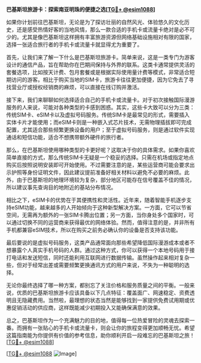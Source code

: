 **巴基斯坦旅游卡：探索南亚明珠的便捷之选[[TG💪+ @esim1088](https://t.me/s/esim1088)]**

如果你计划前往巴基斯坦，无论是为了探访壮丽的自然风光、体验悠久的文化历史，还是感受热情好客的当地风情，那么一款合适的手机卡或流量卡绝对是必不可少的。尤其是像巴基斯坦这样拥有丰富旅游资源但网络基础设施相对有限的国家，选择一张适合旅行者的手机卡或流量卡就显得尤为重要了。

首先，让我们来了解一下什么是巴基斯坦旅游卡。简单来说，这是一类专门为游客设计的通信产品，旨在帮助你在巴期间保持与外界的联系。这类卡通常提供灵活的套餐选项，比如按天计费、包月套餐或是根据实际使用量计费等模式，非常适合短期访问的游客。相比于购买当地的SIM卡，旅游卡往往更加便捷，因为它免去了寻找营业厅或授权经销商的麻烦，可以直接在线订购并激活。

接下来，我们来聊聊如何选择适合自己的手机卡或流量卡。对于初次接触国际漫游服务的人来说，可能对各种类型的卡感到困惑。其实，这些卡大致可以分为三类：传统SIM卡、eSIM卡以及虚拟号码服务。传统SIM卡是最常见的形式，需要插入实体卡片才能使用；而eSIM卡则是一种嵌入式芯片技术，无需物理插拔即可完成配置，尤其适合那些频繁更换设备的用户；至于虚拟号码服务，则是通过软件实现通话和短信功能，适合不想携带额外硬件的旅行者。

那么，在巴基斯坦使用哪种类型的卡更好呢？这取决于你的具体需求。如果你喜欢简单直接的方式，那么传统SIM卡无疑是一个稳妥的选择。只需在机场或指定地点购买后按照说明安装即可开始使用。不过需要注意的是，某些运营商可能会要求出示护照等身份证明文件，因此建议提前准备好相关材料以避免不必要的麻烦。此外，由于巴基斯坦的地理环境较为复杂，部分地区可能存在信号覆盖不佳的情况，所以建议事先查询目的地附近的基站分布情况。

相比之下，eSIM卡的优势在于其便携性和灵活性。近年来，随着智能手机逐步支持eSIM功能，越来越多的人开始倾向于这种新型解决方案。一方面，它可以节省空间，无需再为额外的一张SIM卡腾出位置；另一方面，当你身处多个国家时，可以通过切换不同的运营商来获得最优的网络体验。然而，值得注意的是，并非所有手机都兼容eSIM技术，所以在购买之前务必确认你的设备是否支持该功能。

最后要说的是虚拟号码服务，这类产品通常面向那些希望降低国际漫游成本或者不想暴露个人真实手机号码的人群。通过这种方式，你可以获得一个本地号码用于接打电话和发送短信，同时还能利用互联网进行数据传输。虽然操作起来相对复杂一些，但对于经常出差或需要频繁更换通讯方式的用户来说，不失为一种聪明的选择。

无论你最终选择了哪一种方案，都别忘了关注价格和服务质量之间的平衡。一般来说，优质的巴基斯坦旅游卡应该具备以下几点特征：覆盖面广、网速稳定、资费透明且无隐藏费用。当然啦，最理想的状态当然是能够找到一家提供免费试用期或优惠促销活动的供应商，这样既能减少初期投入又能确保满意的效果。

总之，巴基斯坦作为一个充满魅力的目的地，值得每一位热爱冒险的灵魂去探索一番。而拥有一张贴心的手机卡或流量卡，则会让你的旅程变得更加顺畅无忧。希望这篇指南能为你提供有价值的参考信息，助你顺利开启一段难忘的巴基斯坦之旅！[[TG💪+ @esim1088](https://t.me/s/esim1088)]

[[TG💪+ @esim1088](https://t.me/s/esim1088) ![Image](https://i.postimg.cc/4NQfJmqS/Snipaste-2025-05-13-00-14-12.png)]